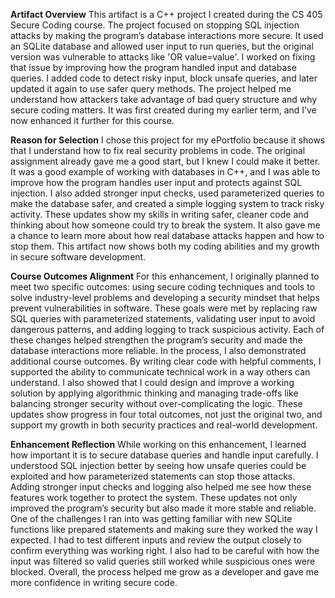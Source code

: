 **Artifact Overview**
This artifact is a C++ project I created during the CS 405 Secure Coding course. The project focused on stopping SQL injection attacks by making the program’s database interactions more secure. It used an SQLite database and allowed user input to run queries, but the original version was vulnerable to attacks like 'OR value=value'. I worked on fixing that issue by improving how the program handled input and database queries. I added code to detect risky input, block unsafe queries, and later updated it again to use safer query methods. The project helped me understand how attackers take advantage of bad query structure and why secure coding matters. It was first created during my earlier term, and I’ve now enhanced it further for this course.

**Reason for Selection**
I chose this project for my ePortfolio because it shows that I understand how to fix real security problems in code. The original assignment already gave me a good start, but I knew I could make it better. It was a good example of working with databases in C++, and I was able to improve how the program handles user input and protects against SQL injection. I also added stronger input checks, used parameterized queries to make the database safer, and created a simple logging system to track risky activity. These updates show my skills in writing safer, cleaner code and thinking about how someone could try to break the system. It also gave me a chance to learn more about how real database attacks happen and how to stop them. This artifact now shows both my coding abilities and my growth in secure software development.

**Course Outcomes Alignment**
For this enhancement, I originally planned to meet two specific outcomes: using secure coding techniques and tools to solve industry-level problems and developing a security mindset that helps prevent vulnerabilities in software. These goals were met by replacing raw SQL queries with parameterized statements, validating user input to avoid dangerous patterns, and adding logging to track suspicious activity. Each of these changes helped strengthen the program’s security and made the database interactions more reliable. In the process, I also demonstrated additional course outcomes. By writing clear code with helpful comments, I supported the ability to communicate technical work in a way others can understand. I also showed that I could design and improve a working solution by applying algorithmic thinking and managing trade-offs like balancing stronger security without over-complicating the logic. These updates show progress in four total outcomes, not just the original two, and support my growth in both security practices and real-world development.

**Enhancement Reflection**
While working on this enhancement, I learned how important it is to secure database queries and handle input carefully. I understood SQL injection better by seeing how unsafe queries could be exploited and how parameterized statements can stop those attacks. Adding stronger input checks and logging also helped me see how these features work together to protect the system. These updates not only improved the program’s security but also made it more stable and reliable. One of the challenges I ran into was getting familiar with new SQLite functions like prepared statements and making sure they worked the way I expected. I had to test different inputs and review the output closely to confirm everything was working right. I also had to be careful with how the input was filtered so valid queries still worked while suspicious ones were blocked. Overall, the process helped me grow as a developer and gave me more confidence in writing secure code.


